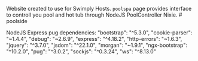 Website created to use for Swimply Hosts. `poolspa` page provides interface to controll you pool and hot tub through NodeJS PoolController Nixie. # poolside

NodeJS
Express
pug
dependencies:
    "bootstrap": "^5.3.0",
    "cookie-parser": "~1.4.4",
    "debug": "~2.6.9",
    "express": "^4.18.2",
    "http-errors": "~1.6.3",
    "jquery": "^3.7.0",
    "jsdom": "^22.1.0",
    "morgan": "~1.9.1",
    "ngx-bootstrap": "^10.2.0",
    "pug": "^3.0.2",
    "sockjs": "^0.3.24",
    "ws": "^8.13.0"
